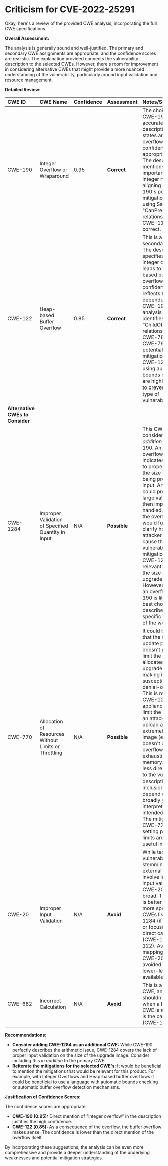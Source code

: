 # Criticism for CVE-2022-25291

Okay, here's a review of the provided CWE analysis, incorporating the full CWE specifications.

**Overall Assessment:**

The analysis is generally sound and well-justified. The primary and secondary CWE assignments are appropriate, and the confidence scores are realistic.  The explanation provided connects the vulnerability description to the selected CWEs. However, there's room for improvement in considering alternative CWEs that might provide a more nuanced understanding of the vulnerability, particularly around input validation and resource management.

**Detailed Review:**

| CWE ID  | CWE Name                          | Confidence | Assessment | Notes/Suggestions                                                                                                                                                                                                                                                                                                                                                                                                        |
| :------- | :--------------------------------- | :--------- | :--------- | :--------------------------------------------------------------------------------------------------------------------------------------------------------------------------------------------------------------------------------------------------------------------------------------------------------------------------------------------------------------------------------------------------------------------- |
| CWE-190 | Integer Overflow or Wraparound      | 0.95       | **Correct** | The choice of CWE-190 is highly accurate. The description clearly states an integer overflow. The confidence level is appropriately high.  The description mentions the importance of safe integer handling, aligning with CWE-190's potential mitigations like using SafeInt. The "CanPrecede" relationships to CWE-119 is also correct.                                                                     |
| CWE-122 | Heap-based Buffer Overflow           | 0.85       | **Correct** |  This is a valid secondary CWE. The description specifies that the integer overflow leads to a heap-based buffer overflow. The confidence score reflects the dependency on CWE-190.  The analysis correctly identifies the "ChildOf" relationships to CWE-788 and CWE-787. The potential mitigations for CWE-122, such as using automatic bounds checking, are highly relevant to preventing this type of vulnerability. |
| **Alternative CWEs to Consider** |  |  |  |  |
| CWE-1284 | Improper Validation of Specified Quantity in Input | N/A | **Possible** | This CWE could be considered *in addition to* CWE-190. An integer overflow often indicates a failure to properly validate the size or quantity being provided as input.  An attacker could provide a large value which is then improperly handled, leading to the overflow.  This would further clarify how the attacker could cause this vulnerability. The mitigations for CWE-1284 are relevant: validating the size of the upgrade image.  However, since it is an overflow, CWE-190 is likely the best choice to describe the specific rootcause of the weakness.   |
| CWE-770 | Allocation of Resources Without Limits or Throttling | N/A | **Possible** |  It could be argued that the firmware update process doesn't properly limit the resources allocated for the upgrade image, making it susceptible to denial-of-service. This is related to CWE-1284. If the appliance doesn't limit the image size, an attacker could upload an extremely large image (even if it doesn't cause an overflow), exhausting memory. This is less directly related to the vulnerability description, so its inclusion would depend on how broadly you interpret the intended scope. The mitigations for CWE-770 like setting per-user limits are less useful in this case. |
| CWE-20   | Improper Input Validation          | N/A        | **Avoid**  | While technically *all* vulnerabilities stemming from external data involve improper input validation, CWE-20 is too broad. The analysis is better served by more specific CWEs like CWE-1284 (if applicable) or focusing on the direct cause (CWE-190, CWE-122). As per the mapping guidance, CWE-20 should be avoided when a lower-level CWE is available.                                                                         |
| CWE-682 | Incorrect Calculation | N/A | **Avoid** | This is a Pillar-level CWE, and thus shouldn't be used when a lower-level CWE is available, as is the case here (CWE-190).|

**Recommendations:**

*   **Consider adding CWE-1284 as an additional CWE:**  While CWE-190 perfectly describes the arithmetic issue, CWE-1284 covers the lack of proper input validation on the size of the upgrade image.  Consider including this *in addition* to the primary CWE.
*   **Reiterate the mitigations for the selected CWE's:** It would be beneficial to mention the mitigations that would be relevant for this product. For example, with Integer Overflows and Heap-based buffer overflows it could be beneficial to use a language with automatic bounds checking or automatic buffer overflow detection mechanisms.

**Justification of Confidence Scores:**

The confidence scores are appropriate:

*   **CWE-190 (0.95):** Direct mention of "integer overflow" in the description justifies the high confidence.
*   **CWE-122 (0.85):** As a consequence of the overflow, the buffer overflow makes sense.  The confidence is lower than the direct mention of the overflow itself.

By incorporating these suggestions, the analysis can be even more comprehensive and provide a deeper understanding of the underlying weaknesses and potential mitigation strategies.